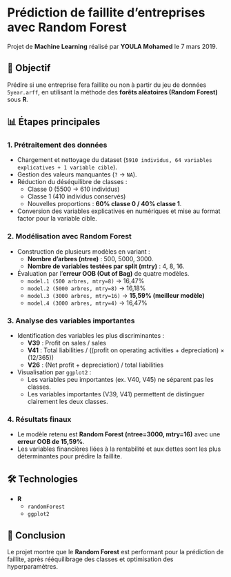 # Prédiction de faillite d’entreprises avec Random Forest 

Projet de **Machine Learning** réalisé par **YOULA Mohamed** le 7 mars 2019.      
 
## 🎯 Objectif 
Prédire si une entreprise fera faillite ou non à partir du jeu de données `5year.arff`, en utilisant la méthode des **forêts aléatoires (Random Forest)** sous **R**.  

## 📊 Étapes principales

### 1. Prétraitement des données
- Chargement et nettoyage du dataset (`5910 individus, 64 variables explicatives + 1 variable cible`).  
- Gestion des valeurs manquantes (`?` → `NA`).  
- Réduction du déséquilibre de classes :  
  - Classe 0 (5500 → 610 individus)  
  - Classe 1 (410 individus conservés)  
  - Nouvelles proportions : **60% classe 0 / 40% classe 1**.  
- Conversion des variables explicatives en numériques et mise au format factor pour la variable cible.  

### 2. Modélisation avec Random Forest
- Construction de plusieurs modèles en variant :  
  - **Nombre d’arbres (ntree)** : 500, 5000, 3000.  
  - **Nombre de variables testées par split (mtry)** : 4, 8, 16.  
- Évaluation par l’**erreur OOB (Out of Bag)** de quatre modèles.  
  - `model.1 (500 arbres, mtry=8)` → 16,47%  
  - `model.2 (5000 arbres, mtry=8)` → 16,18%  
  - `model.3 (3000 arbres, mtry=16)` → **15,59% (meilleur modèle)**  
  - `model.4 (3000 arbres, mtry=4)` → 16,47%  

### 3. Analyse des variables importantes
- Identification des variables les plus discriminantes :  
  - **V39** : Profit on sales / sales  
  - **V41** : Total liabilities / ((profit on operating activities + depreciation) × (12/365))  
  - **V26** : (Net profit + depreciation) / total liabilities  
- Visualisation par `ggplot2` :  
  - Les variables peu importantes (ex. V40, V45) ne séparent pas les classes.  
  - Les variables importantes (V39, V41) permettent de distinguer clairement les deux classes.  

### 4. Résultats finaux
- Le modèle retenu est **Random Forest (ntree=3000, mtry=16)** avec une **erreur OOB de 15,59%**.  
- Les variables financières liées à la rentabilité et aux dettes sont les plus déterminantes pour prédire la faillite.  

## 🛠️ Technologies
- **R**  
  - `randomForest`  
  - `ggplot2`  

## 📌 Conclusion
Le projet montre que le **Random Forest** est performant pour la prédiction de faillite, après rééquilibrage des classes et optimisation des hyperparamètres.  
